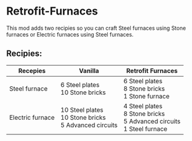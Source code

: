 # Retrofit-Furnaces

This mod adds two recipies so you can craft Steel furnaces using Stone furnaces or Electric furnaces using Steel furnaces.

## Recipies:

| Recepies         | Vanilla                                                   | Retrofit Furnaces                                                          |
|------------------|-----------------------------------------------------------|----------------------------------------------------------------------------|
| Steel furnace    | 6 Steel plates<br>10 Stone bricks                         | 6 Steel plates<br>8 Stone bricks<br>1 Stone furnace                        |
| Electric furnace | 10 Steel plates<br>10 Stone bricks<br>5 Advanced circuits | 4 Steel plates<br>8 Stone bricks<br>5 Advanced circuits<br>1 Steel furnace |